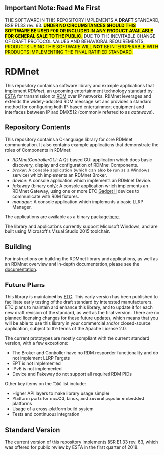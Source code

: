## Important Note: Read Me First

THE SOFTWARE IN THIS REPOSITORY IMPLEMENTS A **DRAFT** STANDARD, BSR E1.33
rev. 63. <mark><b>UNDER NO CIRCUMSTANCES SHOULD THIS SOFTWARE BE USED FOR OR
INCLUDED IN ANY PRODUCT AVAILABLE FOR GENERAL SALE TO THE PUBLIC.</b></mark> 
DUE TO THE INEVITABLE CHANGE OF DRAFT PROTOCOL VALUES AND BEHAVIORAL
REQUIREMENTS, <mark>PRODUCTS USING THIS SOFTWARE WILL **NOT** BE INTEROPERABLE
WITH PRODUCTS IMPLEMENTING THE FINAL RATIFIED STANDARD.</mark>

# RDMnet

This repository contains a software library and example applications that
implement *RDMnet*, an upcoming entertainment technology standard by
[ESTA](http://tsp.esta.org) for transmission of [RDM](http://www.rdmprotocol.org)
over IP networks. RDMnet leverages and extends the widely-adopted RDM message
set and provides a standard method for configuring both IP-based entertainment
equipment and interfaces between IP and DMX512 (commonly referred to as
*gateways*).

## Repository Contents

This repository contains a C-language library for core RDMnet communication. It
also contains example applications that demonstrate the roles of Components in
RDMnet:

* *RDMnetControllerGUI*: A Qt-based GUI application which does basic discovery,
display and configuration of RDMnet Components.
* *broker*: A console application (which can also be run as a Windows service)
which implements an RDMnet Broker.
* *device*: A console application which implements an RDMnet Device.
* *fakeway* (binary only): A console application which implements an RDMnet
Gateway, using one or more ETC [Gadget II](https://www.etcconnect.com/Products/Networking/Gadget-II/Features.aspx)
devices to communicate with RDM fixtures.
* *manager*: A console application which implements a basic LLRP Manager.

The applications are available as a binary package
[here](https://etclabs.github.io/RDMnet).

The library and applications currently support Microsoft Windows, and are built
using Microsoft's Visual Studio 2015 toolchain.

## Building

For instructions on building the RDMnet library and applications, as well as an
RDMnet overview and in-depth documentation, please see the
[documentation](https://etclabs.github.io/RDMnet/docs/index.html).

## Future Plans

This library is maintained by [ETC](http://www.etcconnect.com). This early
version has been published to facilitate early testing of the draft standard by
interested manufacturers. ETC plans to maintain and enhance this library, and
to update it for each new draft revision of the standard, as well as the final
version. There are no planned licensing changes for these future updates, which
means that you will be able to use this library in your commercial and/or
closed-source application, subject to the terms of the Apache License 2.0.

The current prototypes are mostly compliant with the current standard version,
with a few exceptions:

* The Broker and Controller have no RDM responder functionality and do not
  implement LLRP Targets
* EPT is not implemented
* IPv6 is not implemented
* Device and Fakeway do not support all required RDM PIDs

Other key items on the `TODO` list include:

* Higher API layers to make library usage simpler
* Platform ports for macOS, Linux, and several popular embedded platforms
* Usage of a cross-platform build system
* Tests and continuous integration

## Standard Version

The current version of this repository implements BSR E1.33 rev. 63, which was
offered for public review by ESTA in the first quarter of 2018.
